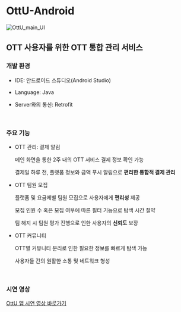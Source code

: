 # OttU-Android

![OttU_main_UI](https://user-images.githubusercontent.com/78736070/151648974-25db8ad3-dd2e-44c7-951f-868cc18b1d1b.png)
## OTT 사용자를 위한 OTT 통합 관리 서비스

### 개발 환경
- IDE: 안드로이드 스튜디오(Android Studio)

- Language: Java

- Server와의 통신: Retrofit

<br/>

### 주요 기능
- OTT 관리: 결제 알림

  메인 화면을 통한 2주 내의 OTT 서비스 결제 정보 확인 가능
  
  결제일 하루 전, 플랫폼 정보와 금액 푸시 알림으로 <b>편리한 통합적 결제 관리</b> 


- OTT 팀원 모집

  플랫폼 및 요금제별 팀원 모집으로 사용자에게 <b>편리성</b> 제공
  
  모집 인원 수 혹은 모집 여부에 따른 필터 기능으로 탐색 시간 절약
  
  팀 해지 시 팀원 평가 진행으로 인한 사용자의 <b>신뢰도</b> 보장
  
  
- OTT 커뮤니티

  OTT별 커뮤니티 분리로 인한 필요한 정보를 빠르게 탐색 가능
  
  사용자들 간의 원활한 소통 및 네트워크 형성
 
<br/>
  
### 시연 영상
[OttU 앱 시연 영상 바로가기](https://drive.google.com/file/d/1PWWm9LDJfa8emiJn9XsLk-uqmw4v1m6c/view?usp=sharing/)
